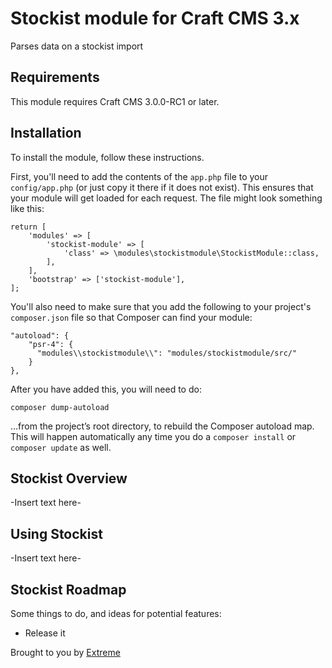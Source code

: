 # Stockist module for Craft CMS 3.x

Parses data on a stockist import

## Requirements

This module requires Craft CMS 3.0.0-RC1 or later.

## Installation

To install the module, follow these instructions.

First, you'll need to add the contents of the `app.php` file to your `config/app.php` (or just copy it there if it does not exist). This ensures that your module will get loaded for each request. The file might look something like this:
```
return [
    'modules' => [
        'stockist-module' => [
            'class' => \modules\stockistmodule\StockistModule::class,
        ],
    ],
    'bootstrap' => ['stockist-module'],
];
```
You'll also need to make sure that you add the following to your project's `composer.json` file so that Composer can find your module:

    "autoload": {
        "psr-4": {
          "modules\\stockistmodule\\": "modules/stockistmodule/src/"
        }
    },

After you have added this, you will need to do:

    composer dump-autoload
 
 …from the project’s root directory, to rebuild the Composer autoload map. This will happen automatically any time you do a `composer install` or `composer update` as well.

## Stockist Overview

-Insert text here-

## Using Stockist

-Insert text here-

## Stockist Roadmap

Some things to do, and ideas for potential features:

* Release it

Brought to you by [Extreme](https://madebyextreme.com/)
